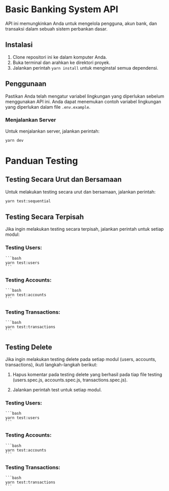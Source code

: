 # Basic Banking System API

API ini memungkinkan Anda untuk mengelola pengguna, akun bank, dan transaksi dalam sebuah sistem perbankan dasar.

## Instalasi

1. Clone repositori ini ke dalam komputer Anda.
2. Buka terminal dan arahkan ke direktori proyek.
3. Jalankan perintah `yarn install` untuk menginstal semua dependensi.

## Penggunaan

Pastikan Anda telah mengatur variabel lingkungan yang diperlukan sebelum menggunakan API ini. Anda dapat menemukan contoh variabel lingkungan yang diperlukan dalam file `.env.example`.

### Menjalankan Server

Untuk menjalankan server, jalankan perintah:

```bash
yarn dev
```

# Panduan Testing

## Testing Secara Urut dan Bersamaan
Untuk melakukan testing secara urut dan bersamaan, jalankan perintah:
```bash
yarn test:sequential
```

## Testing Secara Terpisah

Jika ingin melakukan testing secara terpisah, jalankan perintah untuk setiap modul:

### Testing Users:

    ```bash
    yarn test:users  
    ```
### Testing Accounts:

    ```bash
    yarn test:accounts 
    ```
### Testing Transactions:

    ```bash
    yarn test:transactions
    ```

## Testing Delete

Jika ingin melakukan testing delete pada setiap modul (users, accounts, transactions), ikuti langkah-langkah berikut:

1.  Hapus komentar pada testing delete yang berhasil pada tiap file testing (users.spec.js, accounts.spec.js, transactions.spec.js).

2. Jalankan perintah test untuk setiap modul.

### Testing Users:

    ```bash
    yarn test:users  
    ```
### Testing Accounts:

    ```bash
    yarn test:accounts 
    ```
### Testing Transactions:

    ```bash
    yarn test:transactions
    ```
